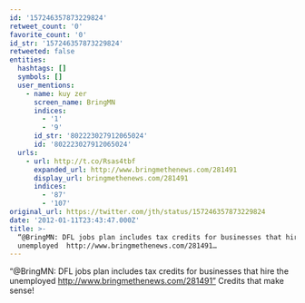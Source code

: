 ```yaml
---
id: '157246357873229824'
retweet_count: '0'
favorite_count: '0'
id_str: '157246357873229824'
retweeted: false
entities:
  hashtags: []
  symbols: []
  user_mentions:
    - name: kuy zer
      screen_name: BringMN
      indices:
        - '1'
        - '9'
      id_str: '802223027912065024'
      id: '802223027912065024'
  urls:
    - url: http://t.co/Rsas4tbf
      expanded_url: http://www.bringmethenews.com/281491
      display_url: bringmethenews.com/281491
      indices:
        - '87'
        - '107'
original_url: https://twitter.com/jth/status/157246357873229824
date: '2012-01-11T23:43:47.000Z'
title: >-
  “@BringMN: DFL jobs plan includes tax credits for businesses that hire the
  unemployed  http://www.bringmethenews.com/281491…
---
```


“@BringMN: DFL jobs plan includes tax credits for businesses that hire the unemployed  http://www.bringmethenews.com/281491”  Credits that make sense!